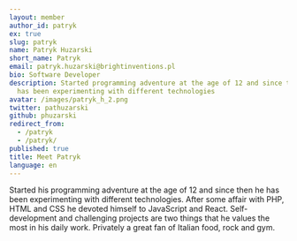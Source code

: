 ```yaml
---
layout: member
author_id: patryk
ex: true
slug: patryk
name: Patryk Huzarski
short_name: Patryk
email: patryk.huzarski@brightinventions.pl
bio: Software Developer
description: Started programming adventure at the age of 12 and since then he
  has been experimenting with different technologies
avatar: /images/patryk_h_2.png
twitter: pathuzarski
github: phuzarski
redirect_from:
  - /patryk
  - /patryk/
published: true
title: Meet Patryk
language: en
---
```

Started his programming adventure at the age of 12 and since then he has been experimenting with different technologies. After some affair with PHP, HTML and CSS he devoted himself to JavaScript and React. Self-development and challenging projects are two things that he values the most in his daily work. Privately a great fan of Italian food, rock and gym.
